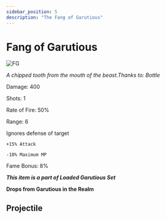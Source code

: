 ```yaml
---
sidebar_position: 5
description: "The Fang of Garutious"
---
```


# Fang of Garutious

![FG](https://vwiki.valorserver.com/api/item/picture/fang%20of%20garutious)

<i>A chipped tooth from the mouth of the beast.Thanks to: Bottle</i>

Damage: 400

Shots: 1

Rate of Fire: 50%

Range: 6

Ignores defense of target

    +15% Attack
    
    -10% Maximum MP
    
Fame Bonus: 8%

***This item is a part of Loaded Garutious Set***

**Drops from Garutious in the Realm**

## Projectile
